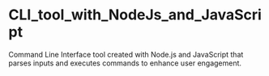 # CLI_tool_with_NodeJs_and_JavaScript
Command Line Interface tool created with Node.js and JavaScript that parses inputs and executes commands to enhance user engagement.
